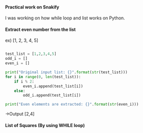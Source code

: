 #### Practical work on Snakify

I was working on how while loop and list works on Python.

#### Extract even number from the list

ex) [1, 2, 3, 4, 5]

```.py

test_list = [1,2,3,4,5]
odd_i = []
even_i = []

print("Original input list: {}".format(str(test_list)))
for i in range(0, len(test_list)):
    if i % 2:
        even_i.append(test_list[i])
    else:
        odd_i.append(test_list[i])

print("Even elements are extracted: {}".format(str(even_i)))

```
→Output [2,4]

#### List of Squares (By using WHILE loop)
```.py

```

